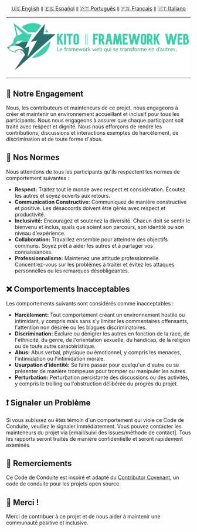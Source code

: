 <div align="center">

[🇺🇸 English](../english/CODE_OF_CONDUCT.md) `‖` [🇪🇸 Español](../español/CODE_OF_CONDUCT.md) `‖` [🇵🇹 Português](../portugues/CODE_OF_CONDUCT.md) `‖` [🇫🇷 Français](../francais/CODE_OF_CONDUCT.md) `‖` [🇮🇹 Italiano](../italiano/CODE_OF_CONDUCT.md)

<hr />

<img src="../../public/static/banners/kito_banner_fr.png" alt="Kito Banner" />

<hr />

</div>

## 🥂 Notre Engagement

Nous, les contributeurs et mainteneurs de ce projet, nous engageons à créer et maintenir un environnement accueillant et inclusif pour tous les participants. Nous nous engageons à assurer que chaque participant soit traité avec respect et dignité. Nous nous efforçons de rendre les contributions, discussions et interactions exemptes de harcèlement, de discrimination et de toute forme d'abus.

## 🌷 Nos Normes

Nous attendons de tous les participants qu'ils respectent les normes de comportement suivantes :

- **Respect:** Traitez tout le monde avec respect et considération. Écoutez les autres et soyez ouverts aux retours.
- **Communication Constructive:** Communiquez de manière constructive et positive. Les désaccords doivent être gérés avec respect et productivité.
- **Inclusivité:** Encouragez et soutenez la diversité. Chacun doit se sentir le bienvenu et inclus, quels que soient son parcours, son identité ou son niveau d'expérience.
- **Collaboration:** Travaillez ensemble pour atteindre des objectifs communs. Soyez prêt à aider les autres et à partager vos connaissances.
- **Professionnalisme:** Maintenez une attitude professionnelle. Concentrez-vous sur les problèmes à traiter et évitez les attaques personnelles ou les remarques désobligeantes.

## ❌ Comportements Inacceptables

Les comportements suivants sont considérés comme inacceptables :

- **Harcèlement:** Tout comportement créant un environnement hostile ou intimidant, y compris mais sans s'y limiter les commentaires offensants, l'attention non désirée ou les blagues discriminatoires.
- **Discrimination:** Exclure ou dénigrer les autres en fonction de la race, de l'ethnicité, du genre, de l'orientation sexuelle, du handicap, de la religion ou de toute autre caractéristique.
- **Abus:** Abus verbal, physique ou émotionnel, y compris les menaces, l'intimidation ou l'intimidation morale.
- **Usurpation d'identité:** Se faire passer pour quelqu'un d'autre ou se présenter de manière trompeuse pour tromper ou manipuler les autres.
- **Perturbation:** Perturbation persistante des discussions ou des activités, y compris le trolling ou l'obstruction délibérée du progrès du projet.

## ❗ Signaler un Problème

Si vous subissez ou êtes témoin d'un comportement qui viole ce Code de Conduite, veuillez le signaler immédiatement. Vous pouvez contacter les mainteneurs du projet via [email/suivi des issues/méthode de contact]. Tous les rapports seront traités de manière confidentielle et seront rapidement examinés.

## 🙌 Remerciements

Ce Code de Conduite est inspiré et adapté du [Contributor Covenant](https://www.contributor-covenant.org/), un code de conduite pour les projets open source.

## 🎉 Merci !

Merci de contribuer à ce projet et de nous aider à maintenir une communauté positive et inclusive.
